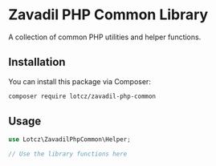 # Zavadil PHP Common Library

A collection of common PHP utilities and helper functions.

## Installation

You can install this package via Composer:

```bash
composer require lotcz/zavadil-php-common
```

## Usage

```php
use Lotcz\ZavadilPhpCommon\Helper;

// Use the library functions here
```
